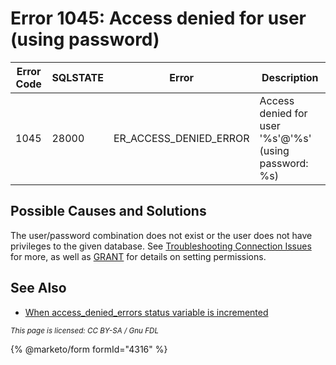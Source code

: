 # Error 1045: Access denied for user (using password)

| Error Code | SQLSTATE | Error                     | Description                                           |
| ---------- | -------- | ------------------------- | ----------------------------------------------------- |
| 1045       | 28000    | ER\_ACCESS\_DENIED\_ERROR | Access denied for user '%s'@'%s' (using password: %s) |

## Possible Causes and Solutions

The user/password combination does not exist or the user does not have privileges to the given database. See [Troubleshooting Connection Issues](../../../../../../kb/en/troubleshooting-connection-issues/) for more, as well as [GRANT](https://app.gitbook.com/s/SsmexDFPv2xG2OTyO5yV/reference/sql-statements/account-management-sql-statements/grant) for details on setting permissions.

## See Also

* [When access\_denied\_errors status variable is incremented](../../../../../security/user-account-management/incrementing-of-the-access_denied_errors-status-variable.md)

<sub>_This page is licensed: CC BY-SA / Gnu FDL_</sub>

{% @marketo/form formId="4316" %}
